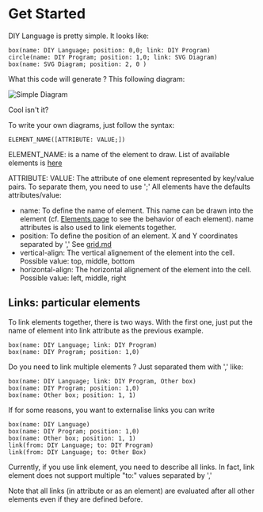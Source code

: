 Get Started
===========

DIY Language is pretty simple. It looks like:

    box(name: DIY Language; position: 0,0; link: DIY Program)
    circle(name: DIY Program; position: 1,0; link: SVG Diagram)
    box(name: SVG Diagram; position: 2, 0 )

What this code will generate ? This following diagram:

![Simple Diagram](http://imgur.com/bdgz9Om)

Cool isn't it?

To write your own diagrams, just follow the syntax:

    ELEMENT_NAME([ATTRIBUTE: VALUE;])

ELEMENT_NAME: is a name of the element to draw. List of available elements is [here](elements.md)

ATTRIBUTE: VALUE: The attribute of one element represented by key/value pairs. To separate them, you need to use ';' All elements have the defaults attributes/value:
* name: To define the name of element. This name can be drawn into the element (cf. [Elements page](elements.md) to see the behavior of each element). name attributes is also used to link elements together.
* position: To define the position of an element. X and Y coordinates separated by ',' See [grid.md](grid.md)
* vertical-align: The vertical alignement of the element into the cell. Possible value: top, middle, bottom
* horizontal-align: The horizontal alignement of the element into the cell. Possible value: left, middle, right

## Links: particular elements

To link elements together, there is two ways. With the first one, just put the name of element into link attribute as the previous example.

    box(name: DIY Language; link: DIY Program)
    box(name: DIY Program; position: 1,0)

 Do you need to link multiple elements ? Just separated them with ',' like:

    box(name: DIY Language; link: DIY Program, Other box)
    box(name: DIY Program; position: 1,0)
    box(name: Other box; position: 1, 1)

If for some reasons, you want to externalise links you can write

    box(name: DIY Language)
    box(name: DIY Program; position: 1,0)
    box(name: Other box; position: 1, 1)
    link(from: DIY Language; to: DIY Program)
    link(from: DIY Language; to: Other Box)

Currently, if you use link element, you need to describe all links. In fact, link element does not support multiple "to:" values separated by ','

Note that all links (in attribute or as an element) are evaluated after all other elements even if they are defined before.
